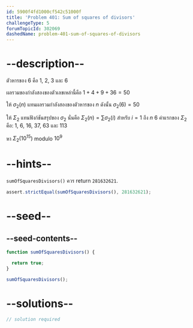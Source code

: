 ```yaml
---
id: 5900f4fd1000cf542c51000f
title: 'Problem 401: Sum of squares of divisors'
challengeType: 5
forumTopicId: 302069
dashedName: problem-401-sum-of-squares-of-divisors
---
```


# --description--

ตัวหารของ 6 คือ 1, 2, 3 และ 6

ผลรวมของกำลังสองของตัวเลขเหล่านี้คือ $1 + 4 + 9 + 36 = 50$

ให้ $\sigma_2(n)$ แทนผลรวมกำลังสองของตัวหารของ $n$ ดังนั้น $\sigma_2(6) = 50$

ให้ $\Sigma_2$ แทนฟังก์ชันสรุปของ $\sigma_2$ นั่นคือ $\Sigma_2(n) = \sum \sigma_2(i)$ สำหรับ $i=1$ ถึง $n$ 6 ค่าแรกของ $\Sigma_2$ คือ: 1, 6, 16, 37, 63 และ 113

หา $\Sigma_2({10}^{15})$ modulo ${10}^9$

# --hints--

`sumOfSquaresDivisors()` ควร return `281632621`.

```js
assert.strictEqual(sumOfSquaresDivisors(), 281632621);
```

# --seed--

## --seed-contents--

```js
function sumOfSquaresDivisors() {

  return true;
}

sumOfSquaresDivisors();
```

# --solutions--

```js
// solution required
```
